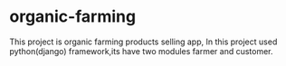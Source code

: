 # organic-farming
This project is organic farming products selling app, In this project used python(django) framework,its have two modules farmer and customer.
